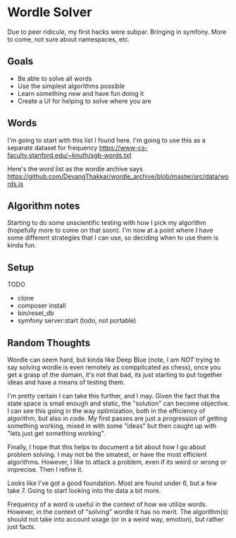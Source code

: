 # Wordle Solver

Due to peer ridicule, my first hacks were subpar.  Bringing in symfony.  More to come, not sure about namespaces, etc.

## Goals
- Be able to solve all words
- Use the simplest algorithms possible
- Learn something new and have fun doing it
- Create a UI for helping to solve where you are

## Words
I'm going to start with this list I found here.  I'm going to use this as a separate dataset for frequency
https://www-cs-faculty.stanford.edu/~knuth/sgb-words.txt

Here's the word list as the wordle archive says
https://github.com/DevangThakkar/wordle_archive/blob/master/src/data/words.js

## Algorithm notes
Starting to do some unscientific testing with how I pick my algorithm (hopefully more to come on that soon).  I'm now at a point where I have some different strategies that I can use, so deciding when to use them is kinda fun.

## Setup
TODO
- clone
- composer install
- bin/reset_db
- symfony server:start (todo, not portable)

## Random Thoughts
Wordle can seem hard, but kinda like Deep Blue (note, I am *NOT* trying to say solving wordle is even remotely as compplicated as chess), once you get a grasp of the domain, it's not that bad, its just starting to put together ideas and have a means of testing them.

I'm pretty certain I can take this further, and I may.  Given the fact that the state space is small enough and static, the "solution" can become objective.  I can see this going in the way optimization, both in the efficiency of algorithm, but also in code.  My first passes are just a progression of getting something working, mixed in with some "ideas" but then caught up with "lets just get something working".

Finally, I hope that this helps to document a bit about how I go about problem solving.  I may not be the smatest, or have the most efficient algorithms.  However, I like to attack a problem, even if its weird or wrong or imprecise.  Then I refine it.

Looks like I've got a good foundation.  Most are found under 6, but a few take 7.  Going to start looking into the data a bit more.

Frequency of a word is useful in the context of how we utilize words.  However, in the context of "solving" wordle it has no merit.  The algorithm(s) should not take into account usage (or in a weird way, emotion), but rather just facts.